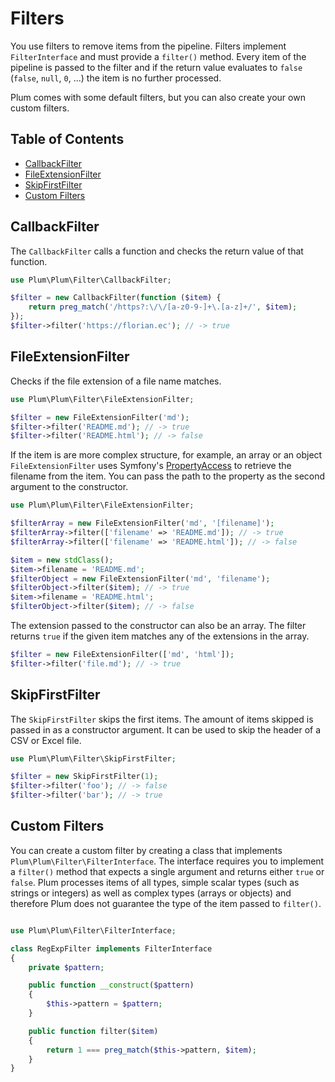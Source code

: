 Filters
=======

You use filters to remove items from the pipeline. Filters implement `FilterInterface` and must provide a `filter()`
method. Every item of the pipeline is passed to the filter and if the return value evaluates to `false` (`false`,
`null`, `0`, ...) the item is no further processed.

Plum comes with some default filters, but you can also create your own custom filters.


Table of Contents
-----------------

- [CallbackFilter](#callbackfilter)
- [FileExtensionFilter](#fileextensionfilter)
- [SkipFirstFilter](#skipfirstfilter)
- [Custom Filters](#custom-filters)


CallbackFilter
--------------

The `CallbackFilter` calls a function and checks the return value of that function.

```php
use Plum\Plum\Filter\CallbackFilter;

$filter = new CallbackFilter(function ($item) {
    return preg_match('/https?:\/\/[a-z0-9-]+\.[a-z]+/', $item);
});
$filter->filter('https://florian.ec'); // -> true
```


FileExtensionFilter
-------------------

Checks if the file extension of a file name matches.

```php
use Plum\Plum\Filter\FileExtensionFilter;

$filter = new FileExtensionFilter('md');
$filter->filter('README.md'); // -> true
$filter->filter('README.html'); // -> false
```

If the item is are more complex structure, for example, an array or an object `FileExtensionFilter` uses Symfony's
[PropertyAccess](http://symfony.com/doc/current/components/property_access/introduction.html) to retrieve the filename
from the item. You can pass the path to the property as the second argument to the constructor.

```php
use Plum\Plum\Filter\FileExtensionFilter;

$filterArray = new FileExtensionFilter('md', '[filename]');
$filterArray->filter(['filename' => 'README.md']); // -> true
$filterArray->filter(['filename' => 'README.html']); // -> false

$item = new stdClass();
$item->filename = 'README.md';
$filterObject = new FileExtensionFilter('md', 'filename');
$filterObject->filter($item); // -> true
$item->filename = 'README.html';
$filterObject->filter($item); // -> false
```

The extension passed to the constructor can also be an array. The filter returns `true` if the given item matches any
of the extensions in the array.

```php
$filter = new FileExtensionFilter(['md', 'html']);
$filter->filter('file.md'); // -> true
```


SkipFirstFilter
--------------

The `SkipFirstFilter` skips the first items. The amount of items skipped is passed in as a constructor argument. It
can be used to skip the header of a CSV or Excel file.

```php
use Plum\Plum\Filter\SkipFirstFilter;

$filter = new SkipFirstFilter(1);
$filter->filter('foo'); // -> false
$filter->filter('bar'); // -> true
```


Custom Filters
--------------

You can create a custom filter by creating a class that implements `Plum\Plum\Filter\FilterInterface`. The interface
requires you to implement a `filter()` method that expects a single argument and returns either `true` or `false`.
Plum processes items of all types, simple scalar types (such as strings or integers) as well as complex types (arrays
or objects) and therefore Plum does not guarantee the type of the item passed to `filter()`.

```php

use Plum\Plum\Filter\FilterInterface;

class RegExpFilter implements FilterInterface
{
    private $pattern;

    public function __construct($pattern)
    {
        $this->pattern = $pattern;
    }

    public function filter($item)
    {
        return 1 === preg_match($this->pattern, $item);
    }
}
```
